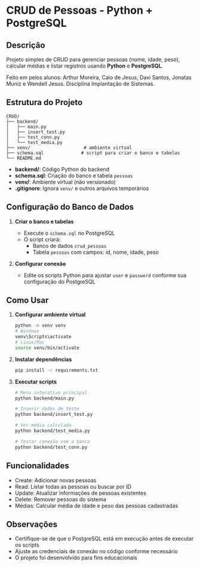 # CRUD de Pessoas - Python + PostgreSQL

## Descrição
Projeto simples de CRUD para gerenciar pessoas (nome, idade, peso), calcular médias e listar registros usando **Python** e **PostgreSQL**.

Feito em pelos alunos: Arthur Moreira, Caio de Jesus, Davi Santos, Jonatas Muniz e Wendell Jesus. Disciplina Implantação de Sistemas.

## Estrutura do Projeto
```
CRUD/
├── backend/
│   ├── main.py
│   ├── insert_test.py
│   ├── test_conn.py
│   └── test_media.py
├── venv/                    # ambiente virtual
├── schema.sql              # script para criar o banco e tabelas
└── README.md
```

- **backend/**: Código Python do backend
- **schema.sql**: Criação do banco e tabela `pessoas`
- **venv/**: Ambiente virtual (não versionado)
- **.gitignore**: Ignora `venv/` e outros arquivos temporários

## Configuração do Banco de Dados

1. **Criar o banco e tabelas**
   - Execute o `schema.sql` no PostgreSQL
   - O script criará:
     - Banco de dados `crud_pessoas`
     - Tabela `pessoas` com campos: id, nome, idade, peso

2. **Configurar conexão**
   - Edite os scripts Python para ajustar `user` e `password` conforme sua configuração do PostgreSQL

## Como Usar

1. **Configurar ambiente virtual**
   ```bash
   python -m venv venv
   # Windows
   venv\Scripts\activate
   # Linux/Mac
   source venv/bin/activate
   ```

2. **Instalar dependências**
   ```bash
   pip install -r requirements.txt
   ```

3. **Executar scripts**
   ```bash
   # Menu interativo principal
   python backend/main.py

   # Inserir dados de teste
   python backend/insert_test.py

   # Ver média calculada
   python backend/test_media.py

   # Testar conexão com o banco
   python backend/test_conn.py
   ```

## Funcionalidades
- Create: Adicionar novas pessoas
- Read: Listar todas as pessoas ou buscar por ID
- Update: Atualizar informações de pessoas existentes
- Delete: Remover pessoas do sistema
- Médias: Calcular média de idade e peso das pessoas cadastradas

## Observações
- Certifique-se de que o PostgreSQL está em execução antes de executar os scripts
- Ajuste as credenciais de conexão no código conforme necessário
- O projeto foi desenvolvido para fins educacionais
